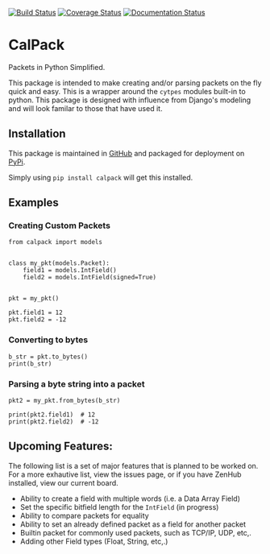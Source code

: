[![Build Status](https://travis-ci.org/KronoSKoderS/CalPack.svg?branch=prod)](https://travis-ci.org/KronoSKoderS/CalPack) [![Coverage Status](https://coveralls.io/repos/github/KronoSKoderS/CalPack/badge.svg?branch=dev)](https://coveralls.io/github/KronoSKoderS/CalPack?branch=dev) [![Documentation Status](https://readthedocs.org/projects/concorde/badge/?version=latest)](http://concorde.readthedocs.io/en/latest/?badge=latest)

# CalPack
Packets in Python Simplified.  

This package is intended to make creating and/or parsing packets on the fly quick and easy.  This is a wrapper around the `cytpes` modules built-in to python. 
This package is designed with influence from Django's modeling and will look familar to those that have used it. 

## Installation

This package is maintained in [GitHub](https://github.com/KronoSKoderS/CalPack) and packaged for deployment on [PyPi](https://pypi.python.org/pypi/calpack).  

Simply using `pip install calpack` will get this installed.  
 
## Examples
### Creating Custom Packets
    
    from calpack import models
    
    
    class my_pkt(models.Packet):
        field1 = models.IntField()
        field2 = models.IntField(signed=True)


    pkt = my_pkt()

    pkt.field1 = 12
    pkt.field2 = -12


### Converting to bytes

    b_str = pkt.to_bytes()
    print(b_str)

### Parsing a byte string into a packet

    pkt2 = my_pkt.from_bytes(b_str)

    print(pkt2.field1)  # 12
    print(pkt2.field2)  # -12



## Upcoming Features:

The following list is a set of major features that is planned to be worked on.  For a more exhautive list, view the issues page, or if you have ZenHub
installed, view our current board. 

- Ability to create a field with multiple words (i.e. a Data Array Field)
- Set the specific bitfield length for the `IntField` (in progress)
- Ability to compare packets for equality
- Ability to set an already defined packet as a field for another packet
- Builtin packet for commonly used packets, such as TCP/IP, UDP, etc,.
- Adding other Field types (Float, String, etc,.)
